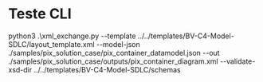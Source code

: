 # Teste CLI
python3 .\xml_exchange.py --template ../../templates/BV-C4-Model-SDLC/layout_template.xml --model-json ./samples/pix_solution_case/pix_container_datamodel.json --out ./samples/pix_solution_case/outputs/pix_container_diagram.xml --validate-xsd-dir ../../templates/BV-C4-Model-SDLC/schemas

